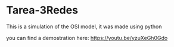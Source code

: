 # Tarea-3Redes


This is a simulation of the OSI model, it was made using python

you can find a demostration here: https://youtu.be/yzuXeGh0Gdo
